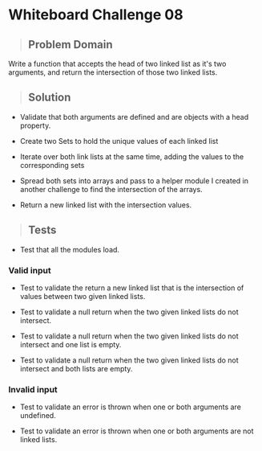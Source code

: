 # Whiteboard Challenge 08

  >## Problem Domain
  
  Write a function that accepts the head of two linked list as it's two arguments, and return the intersection of those two linked lists.

 
  >## Solution

  - Validate that both arguments are defined and are objects with a head property.

  - Create two Sets to hold the unique values of each linked list

  - Iterate over both link lists at the same time, adding the values to the corresponding sets

  - Spread both sets into arrays and pass to a helper module I created in another challenge to find the intersection of the arrays.

  - Return a new linked list with the intersection values.


  
  >## Tests
  
  - Test that all the modules load.

  ### Valid input

  - Test to validate the return a new linked list that is the intersection of values between two given linked lists.

  - Test to validate a null return when the two given linked lists do not intersect.

  - Test to validate a null return when the two given linked lists do not intersect and one list is empty.

  - Test to validate a null return when the two given linked lists do not intersect and both lists are empty.

  ### Invalid input

  - Test to validate an error is thrown when one or both arguments are undefined.

  - Test to validate an error is thrown when one or both arguments are not linked lists.
